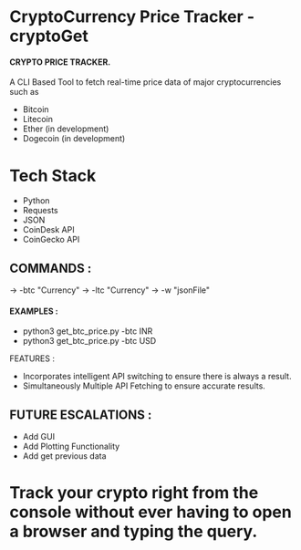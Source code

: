 # CryptoCurrency Price Tracker - cryptoGet

#### CRYPTO PRICE TRACKER.

A CLI Based Tool to fetch real-time price data of major cryptocurrencies such as

-  Bitcoin
-  Litecoin
-  Ether (in development)
-  Dogecoin (in development)

# Tech Stack

-  Python
-  Requests
-  JSON
-  CoinDesk API
-  CoinGecko API

## COMMANDS :

-> -btc "Currency"
-> -ltc "Currency"
-> -w "jsonFile"

#### EXAMPLES :

-  python3 get_btc_price.py -btc INR
-  python3 get_btc_price.py -btc USD

FEATURES :

-  Incorporates intelligent API switching to ensure there is always a result.
-  Simultaneously Multiple API Fetching to ensure accurate results.

## FUTURE ESCALATIONS :

-  Add GUI
-  Add Plotting Functionality
-  Add get previous data

# Track your crypto right from the console without ever having to open a browser and typing the query.
